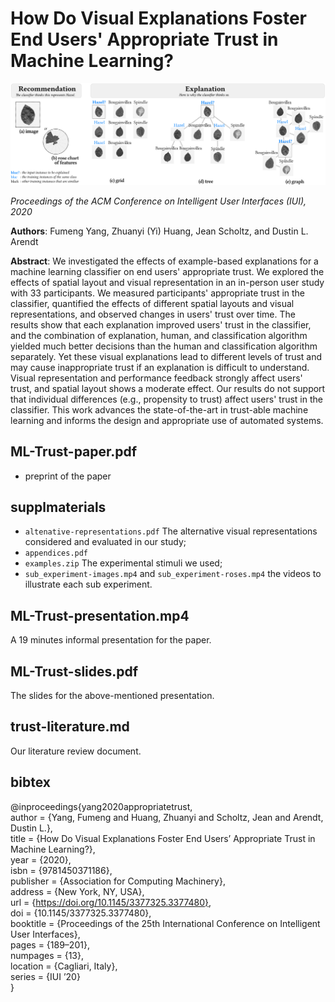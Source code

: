 # How Do Visual Explanations Foster End Users' Appropriate Trust in Machine Learning?

![](ML-Trust-teaser.png)

_Proceedings of the ACM Conference on Intelligent User Interfaces (IUI), 2020_

**Authors**: Fumeng Yang, Zhuanyi (Yi) Huang, Jean Scholtz, and Dustin L. Arendt

**Abstract**:  We investigated the effects of example-based explanations for a machine learning classifier on end users' appropriate trust. 
    We explored the effects of spatial layout and visual representation in an in-person user study with 33 participants. 
    We measured participants' appropriate trust in the classifier, quantified the effects of different spatial layouts and visual representations, and observed changes in users' trust over time. 
    The results show that each explanation improved users' trust in the classifier, and the combination of explanation, human, and classification algorithm yielded much better decisions than the human and classification algorithm separately. 
    Yet these visual explanations lead to different levels of trust and may cause inappropriate trust if an explanation is difficult to understand. 
    Visual representation and performance feedback strongly affect users' trust, and spatial layout shows a moderate effect. 
    Our results do not support that individual differences (e.g., propensity to trust) affect users' trust in the classifier. 
    This work advances the state-of-the-art in trust-able machine learning and informs the design and appropriate use of automated systems.</p>

## ML-Trust-paper.pdf
   - preprint of the paper
  
## supplmaterials
   - `altenative-representations.pdf` The alternative visual representations considered and evaluated in our study;
   - `appendices.pdf`
   - `examples.zip` The experimental stimuli we used;
   - `sub_experiment-images.mp4` and  `sub_experiment-roses.mp4` the videos to illustrate each sub experiment.

## ML-Trust-presentation.mp4 
A 19 minutes informal presentation for the paper.

## ML-Trust-slides.pdf
The slides for the above-mentioned presentation.

## trust-literature.md 
  Our literature review document.
    
## bibtex

@inproceedings{yang2020appropriatetrust,    
author = {Yang, Fumeng and Huang, Zhuanyi and Scholtz, Jean and Arendt, Dustin L.},   
title = {How Do Visual Explanations Foster End Users’ Appropriate Trust in Machine Learning?},   
year = {2020},    
isbn = {9781450371186},   
publisher = {Association for Computing Machinery},   
address = {New York, NY, USA},   
url = {https://doi.org/10.1145/3377325.3377480},    
doi = {10.1145/3377325.3377480},      
booktitle = {Proceedings of the 25th International Conference on Intelligent User Interfaces},  
pages = {189–201},   
numpages = {13},   
location = {Cagliari, Italy},   
series = {IUI ’20}  
}
